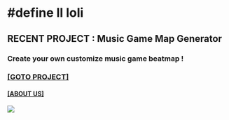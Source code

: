 # #define ll loli

## RECENT PROJECT : Music Game Map Generator

### Create your own customize music game beatmap !

### [[GOTO PROJECT]]()

#### [[ABOUT US]](https://hackmd.io/7ThH9T1XRuigukNcMbLemw)

![](https://i.imgur.com/JXrZxN9.jpg)
